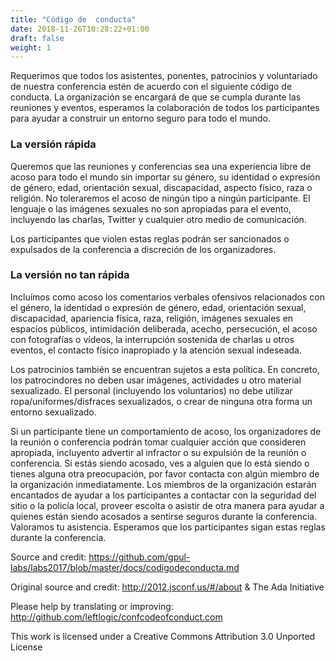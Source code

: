 ```yaml
---
title: "Código de  conducta"
date: 2018-11-26T10:28:22+01:00
draft: false
weight: 1
---
```


Requerimos que todos los asistentes, ponentes, patrocinios y voluntariado de nuestra conferencia estén de acuerdo con el siguiente código de conducta.
La organización se encargará de que se cumpla durante las reuniones y eventos, esperamos la colaboración de todos los participantes para ayudar a construir un entorno seguro para todo el mundo.

### La versión rápida
Queremos que las reuniones y conferencias sea una experiencia libre de acoso para todo el mundo sin importar su género, su identidad o expresión de género, edad, orientación sexual, discapacidad, aspecto físico, raza o religión. No toleraremos el acoso de ningún tipo a ningún participante.
El lenguaje o las imágenes sexuales no son apropiadas para el evento, incluyendo las charlas, Twitter y cualquier otro medio de comunicación.

Los participantes que violen estas reglas podrán ser sancionados o expulsados de la conferencia a discreción de los organizadores.

### La versión no tan rápida
Incluímos como acoso los comentarios verbales ofensivos relacionados con el género, la identidad o expresión de género, edad, orientación sexual, discapacidad, apariencia física, raza, religión, imágenes sexuales en espacios públicos, intimidación deliberada, acecho, persecución, el acoso con fotografías o vídeos, la interrupción sostenida de charlas u otros eventos, el contacto físico inapropiado y la atención sexual indeseada.

Los patrocinios también se encuentran sujetos a esta política. En concreto, los patrocindores no deben usar imágenes, actividades u otro material sexualizado. El personal (incluyendo los voluntarios) no debe utilizar ropa/uniformes/disfraces sexualizados, o crear de ninguna otra forma un entorno sexualizado.

Si un participante tiene un comportamiento de acoso, los organizadores de la reunión o conferencia podrán tomar cualquier acción que consideren apropiada, incluyento advertir al infractor o su expulsión de la reunión o conferencia.
Si estás siendo acosado, ves a alguien que lo está siendo o tienes alguna otra preocupación, por favor contacta con algún miembro de la organización inmediatamente.
Los miembros de la organización estarán encantados de ayudar a los participantes a contactar con la seguridad del sitio o la policía local, proveer escolta o asistir de otra manera para ayudar a quienes están siendo acosados a sentirse seguros durante la conferencia.
Valoramos tu asistencia. Esperamos que los participantes sigan estas reglas durante la conferencia.

Source and credit: https://github.com/gpul-labs/labs2017/blob/master/docs/codigodeconducta.md

Original source and credit: http://2012.jsconf.us/#/about & The Ada Initiative

Please help by translating or improving: http://github.com/leftlogic/confcodeofconduct.com

This work is licensed under a Creative Commons Attribution 3.0 Unported License